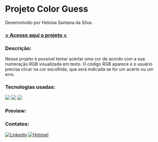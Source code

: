 # Projeto Color Guess

Desenvolvido por Heloísa Santana da Silva.

<h3><a href="https://heloisasantana.github.io/color-guess/"> > Acesse aqui o projeto < </a></h3>

<h3>Descrição:</h3>

Nesse projeto é possível tentar acertar uma cor de acordo com a sua numeração RGB visualizada em texto. O código RGB aparece e o usuário precisa clicar na cor escolhida, que será indicada se for um acerto ou um erro.

<h3>Tecnologias usadas:</h3>
<div style="display: inline_block">
<img src="https://img.shields.io/badge/HTML5-E34F26?style=for-the-badge&logo=html5&logoColor=white" />
<img src="https://img.shields.io/badge/CSS3-1572B6?style=for-the-badge&logo=css3&logoColor=white" />
<img src="https://img.shields.io/badge/JavaScript-F7DF1E?style=for-the-badge&logo=javascript&logoColor=black" />
</div>

<h3>Preview:</h3>

### Contatos:

[![Linkedin](https://img.shields.io/badge/LinkedIn-0077B5?style=for-the-badge&logo=linkedin&logoColor=white)](https://www.linkedin.com/in/heloisa-santana-da-silva/) [![Hotmail](https://img.shields.io/badge/Microsoft_Outlook-0078D4?style=for-the-badge&logo=microsoft-outlook&logoColor=white)](mailto:heloisasantana.silva@hotmail.com)
